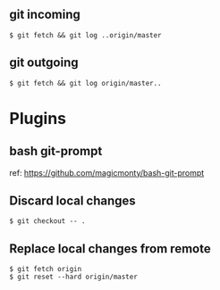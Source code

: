 

## git incoming

    $ git fetch && git log ..origin/master

## git outgoing

    $ git fetch && git log origin/master..

# Plugins

## bash git-prompt

ref: https://github.com/magicmonty/bash-git-prompt


## Discard local changes

    $ git checkout -- .

## Replace local changes from remote

    $ git fetch origin
    $ git reset --hard origin/master

